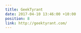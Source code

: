 ```yaml
---
title: GeekTyrant
date: 2017-04-10 13:46:00 +10:00
position: 8
link: http://geektyrant.com/
---
```


